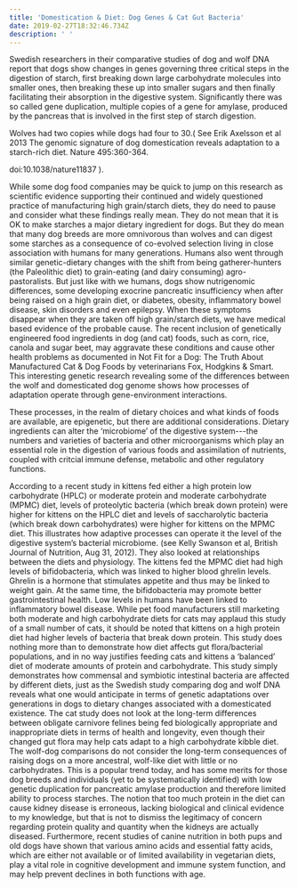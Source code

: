 ```yaml
---
title: 'Domestication & Diet: Dog Genes & Cat Gut Bacteria'
date: 2019-02-27T18:32:46.734Z
description: ' '
---
```

 Swedish researchers in their comparative studies of dog and wolf DNA report that dogs show changes in genes governing three critical steps in the digestion of starch, first breaking down large carbohydrate molecules into smaller ones, then breaking these up into smaller sugars and then finally facilitating their absorption in the digestive system. Significantly there was so called gene duplication, multiple copies of a gene for amylase, produced by the pancreas that is involved in the first step of starch digestion.

Wolves had two copies while dogs had four to 30.( See Erik Axelsson et al 2013 The genomic signature of dog domestication reveals adaptation to a starch-rich diet. Nature 495:360-364.

 doi:10.1038/nature11837 ).



While some dog food companies may be quick to jump on this research as scientific evidence supporting their continued and widely questioned practice of manufacturing high grain/starch diets, they do need to pause and consider what these findings really mean. They do not mean that it is OK to make starches a major dietary ingredient for dogs. But they do mean that many dog breeds are more omnivorous than wolves and can digest some starches as a consequence of co-evolved selection living in close association with humans for many generations. Humans also went through similar genetic-dietary changes with the shift from being gatherer-hunters (the Paleolithic diet) to grain-eating (and dairy consuming) agro-pastoralists. But just like with we humans, dogs show nutrigenomic differences, some developing exocrine pancreatic insufficiency when after being raised on a high grain diet, or diabetes, obesity, inflammatory bowel disease, skin disorders and even epilepsy. When these symptoms disappear when they are taken off high grain/starch diets, we have medical based evidence of the probable cause. The recent inclusion of genetically engineered food ingredients in dog (and cat) foods, such as corn, rice, canola and sugar beet, may aggravate these conditions and cause other health problems as documented in Not Fit for a Dog: The Truth About Manufactured Cat & Dog Foods by veterinarians Fox, Hodgkins & Smart. This interesting genetic research revealing some of the differences between the wolf and domesticated dog genome shows how processes of adaptation operate through gene-environment interactions.



These processes, in the realm of dietary choices and what kinds of foods are available, are epigenetic, but there are additional considerations. Dietary ingredients can alter the ‘microbiome’ of the digestive system---the numbers and varieties of bacteria and other microorganisms which play an essential role in the digestion of various foods and assimilation of nutrients, coupled with critcial immune defense, metabolic and other regulatory functions.



According to a recent study in kittens fed either a high protein low carbohydrate (HPLC) or moderate protein and moderate carbohydrate (MPMC) diet, levels of proteolytic bacteria (which break down protein) were higher for kittens on the HPLC diet and levels of saccharolytic bacteria (which break down carbohydrates) were higher for kittens on the MPMC diet. This illustrates how adaptive processes can operate it the level of the digestive system’s bacterial microbiome. (see Kelly Swanson et al, British Journal of Nutrition, Aug 31, 2012). They also looked at relationships between the diets and physiology. The kittens fed the MPMC diet had high levels of bifidobacteria, which was linked to higher blood ghrelin levels. Ghrelin is a hormone that stimulates appetite and thus may be linked to weight gain. At the same time, the bifidobacteria may promote better gastrointestinal health. Low levels in humans have been linked to inflammatory bowel disease. While pet food manufacturers still marketing both moderate and high carbohydrate diets for cats may applaud this study of a small number of cats, it should be noted that kittens on a high protein diet had higher levels of bacteria that break down protein. This study does nothing more than to demonstrate how diet affects gut flora/bacterial populations, and in no way justifies feeding cats and kittens a ‘balanced’ diet of moderate amounts of protein and carbohydrate. This study simply demonstrates how commensal and symbiotic intestinal bacteria are affected by different diets, just as the Swedish study comparing dog and wolf DNA reveals what one would anticipate in terms of genetic adaptations over generations in dogs to dietary changes associated with a domesticated existence. The cat study does not look at the long-term differences between obligate carnivore felines being fed biologically appropriate and inappropriate diets in terms of health and longevity, even though their changed gut flora may help cats adapt to a high carbohydrate kibble diet. The wolf-dog comparisons do not consider the long-term consequences of raising dogs on a more ancestral, wolf-like diet with little or no carbohydrates. This is a popular trend today, and has some merits for those dog breeds and individuals (yet to be systematically identified) with low genetic duplication for pancreatic amylase production and therefore limited ability to process starches. The notion that too much protein in the diet can cause kidney disease is erroneous, lacking biological and clinical evidence to my knowledge, but that is not to dismiss the legitimacy of concern regarding protein quality and quantity when the kidneys are actually diseased. Furthermore, recent studies of canine nutrition in both pups and old dogs have shown that various amino acids and essential fatty acids, which are either not available or of limited availability in vegetarian diets, play a vital role in cognitive development and immune system function, and may help prevent declines in both functions with age.
